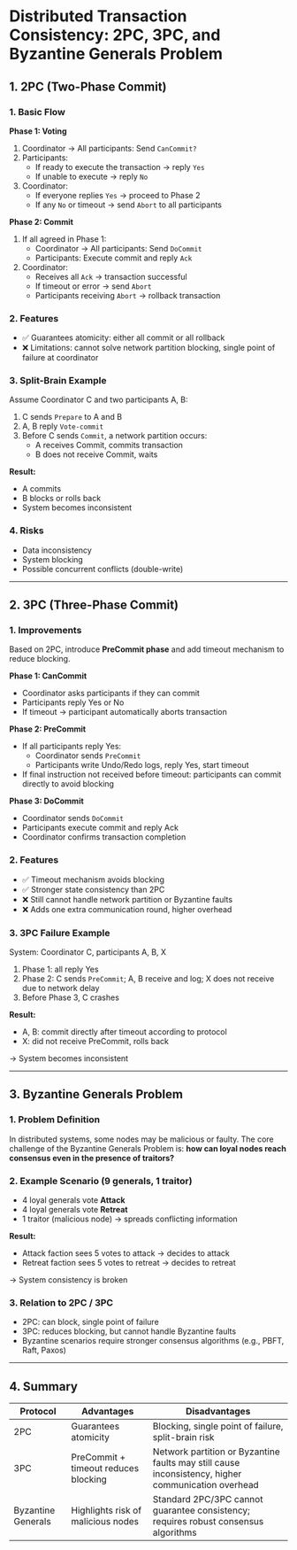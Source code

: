 # Distributed Transaction Consistency: 2PC, 3PC, and Byzantine Generals Problem

## 1. 2PC (Two-Phase Commit)

### 1. Basic Flow

**Phase 1: Voting**

1. Coordinator → All participants: Send `CanCommit?`  
2. Participants:
   - If ready to execute the transaction → reply `Yes`
   - If unable to execute → reply `No`
3. Coordinator:
   - If everyone replies `Yes` → proceed to Phase 2
   - If any `No` or timeout → send `Abort` to all participants

**Phase 2: Commit**

1. If all agreed in Phase 1:
   - Coordinator → All participants: Send `DoCommit`
   - Participants: Execute commit and reply `Ack`
2. Coordinator:
   - Receives all `Ack` → transaction successful
   - If timeout or error → send `Abort`
   - Participants receiving `Abort` → rollback transaction

### 2. Features

- ✅ Guarantees atomicity: either all commit or all rollback  
- ❌ Limitations: cannot solve network partition blocking, single point of failure at coordinator

### 3. Split-Brain Example

Assume Coordinator C and two participants A, B:

1. C sends `Prepare` to A and B  
2. A, B reply `Vote-commit`  
3. Before C sends `Commit`, a network partition occurs:
   - A receives Commit, commits transaction  
   - B does not receive Commit, waits  

**Result:**

- A commits  
- B blocks or rolls back  
- System becomes inconsistent

### 4. Risks

- Data inconsistency  
- System blocking  
- Possible concurrent conflicts (double-write)

---

## 2. 3PC (Three-Phase Commit)

### 1. Improvements

Based on 2PC, introduce **PreCommit phase** and add timeout mechanism to reduce blocking.

**Phase 1: CanCommit**

- Coordinator asks participants if they can commit  
- Participants reply Yes or No  
- If timeout → participant automatically aborts transaction

**Phase 2: PreCommit**

- If all participants reply Yes:
  - Coordinator sends `PreCommit`  
  - Participants write Undo/Redo logs, reply Yes, start timeout  
- If final instruction not received before timeout: participants can commit directly to avoid blocking

**Phase 3: DoCommit**

- Coordinator sends `DoCommit`  
- Participants execute commit and reply Ack  
- Coordinator confirms transaction completion

### 2. Features

- ✅ Timeout mechanism avoids blocking  
- ✅ Stronger state consistency than 2PC  
- ❌ Still cannot handle network partition or Byzantine faults  
- ❌ Adds one extra communication round, higher overhead

### 3. 3PC Failure Example

System: Coordinator C, participants A, B, X

1. Phase 1: all reply Yes  
2. Phase 2: C sends `PreCommit`; A, B receive and log; X does not receive due to network delay  
3. Before Phase 3, C crashes  

**Result:**

- A, B: commit directly after timeout according to protocol  
- X: did not receive PreCommit, rolls back  

→ System becomes inconsistent

---

## 3. Byzantine Generals Problem

### 1. Problem Definition

In distributed systems, some nodes may be malicious or faulty. The core challenge of the Byzantine Generals Problem is: **how can loyal nodes reach consensus even in the presence of traitors?**

### 2. Example Scenario (9 generals, 1 traitor)

- 4 loyal generals vote **Attack**  
- 4 loyal generals vote **Retreat**  
- 1 traitor (malicious node) → spreads conflicting information  

**Result:**

- Attack faction sees 5 votes to attack → decides to attack  
- Retreat faction sees 5 votes to retreat → decides to retreat  

→ System consistency is broken

### 3. Relation to 2PC / 3PC

- 2PC: can block, single point of failure  
- 3PC: reduces blocking, but cannot handle Byzantine faults  
- Byzantine scenarios require stronger consensus algorithms (e.g., PBFT, Raft, Paxos)

---

## 4. Summary

| Protocol | Advantages | Disadvantages |
|----------|------------|---------------|
| 2PC      | Guarantees atomicity | Blocking, single point of failure, split-brain risk |
| 3PC      | PreCommit + timeout reduces blocking | Network partition or Byzantine faults may still cause inconsistency, higher communication overhead |
| Byzantine Generals | Highlights risk of malicious nodes | Standard 2PC/3PC cannot guarantee consistency; requires robust consensus algorithms |

